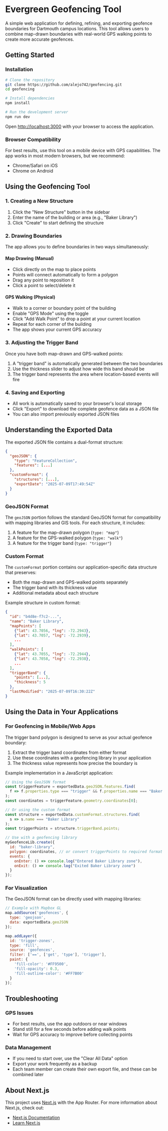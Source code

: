 # Evergreen Geofencing Tool

A simple web application for defining, refining, and exporting geofence boundaries for Dartmouth campus locations. This tool allows users to combine map-drawn boundaries with real-world GPS walking points to create more accurate geofences.

## Getting Started

### Installation

```bash
# Clone the repository
git clone https://github.com/alejo742/geofencing.git
cd geofencing

# Install dependencies
npm install

# Run the development server
npm run dev
```

Open [http://localhost:3000](http://localhost:3000) with your browser to access the application.

### Browser Compatibility

For best results, use this tool on a mobile device with GPS capabilities. The app works in most modern browsers, but we recommend:
- Chrome/Safari on iOS
- Chrome on Android

## Using the Geofencing Tool

### 1. Creating a New Structure

1. Click the "New Structure" button in the sidebar
2. Enter the name of the building or area (e.g., "Baker Library")
3. Click "Create" to start defining the structure

### 2. Drawing Boundaries

The app allows you to define boundaries in two ways simultaneously:

#### Map Drawing (Manual)
- Click directly on the map to place points
- Points will connect automatically to form a polygon
- Drag any point to reposition it
- Click a point to select/delete it

#### GPS Walking (Physical)
- Walk to a corner or boundary point of the building
- Enable "GPS Mode" using the toggle
- Click "Add Walk Point" to drop a point at your current location
- Repeat for each corner of the building
- The app shows your current GPS accuracy

### 3. Adjusting the Trigger Band

Once you have both map-drawn and GPS-walked points:

1. A "trigger band" is automatically generated between the two boundaries
2. Use the thickness slider to adjust how wide this band should be
3. The trigger band represents the area where location-based events will fire

### 4. Saving and Exporting

- All work is automatically saved to your browser's local storage
- Click "Export" to download the complete geofence data as a JSON file
- You can also import previously exported JSON files

## Understanding the Exported Data

The exported JSON file contains a dual-format structure:

```json
{
  "geoJSON": {
    "type": "FeatureCollection",
    "features": [...]
  },
  "customFormat": {
    "structures": [...],
    "exportDate": "2025-07-09T17:49:54Z"
  }
}
```

### GeoJSON Format

The `geoJSON` portion follows the standard GeoJSON format for compatibility with mapping libraries and GIS tools. For each structure, it includes:

1. A feature for the map-drawn polygon (`type: "map"`)
2. A feature for the GPS-walked polygon (`type: "walk"`)
3. A feature for the trigger band (`type: "trigger"`)

### Custom Format

The `customFormat` portion contains our application-specific data structure that preserves:

- Both the map-drawn and GPS-walked points separately
- The trigger band with its thickness value
- Additional metadata about each structure

Example structure in custom format:

```json
{
  "id": "b4d8e-f7c2-...",
  "name": "Baker Library",
  "mapPoints": [
    {"lat": 43.7056, "lng": -72.2943},
    {"lat": 43.7057, "lng": -72.2939},
    ...
  ],
  "walkPoints": [
    {"lat": 43.7055, "lng": -72.2944},
    {"lat": 43.7058, "lng": -72.2938},
    ...
  ],
  "triggerBand": {
    "points": [...],
    "thickness": 5
  },
  "lastModified": "2025-07-09T16:30:22Z"
}
```

## Using the Data in Your Applications

### For Geofencing in Mobile/Web Apps

The trigger band polygon is designed to serve as your actual geofence boundary:

1. Extract the trigger band coordinates from either format
2. Use these coordinates with a geofencing library in your application
3. The thickness value represents how precise the boundary is

Example implementation in a JavaScript application:

```javascript
// Using the GeoJSON format
const triggerFeature = exportedData.geoJSON.features.find(
  f => f.properties.type === "trigger" && f.properties.name === "Baker Library"
);
const coordinates = triggerFeature.geometry.coordinates[0];

// Or using the custom format
const structure = exportedData.customFormat.structures.find(
  s => s.name === "Baker Library"
);
const triggerPoints = structure.triggerBand.points;

// Use with a geofencing library
myGeofenceLib.create({
  id: "baker-library",
  polygon: coordinates, // or convert triggerPoints to required format
  events: {
    onEnter: () => console.log("Entered Baker Library zone"),
    onExit: () => console.log("Exited Baker Library zone")
  }
});
```

### For Visualization

The GeoJSON format can be directly used with mapping libraries:

```javascript
// Example with Mapbox GL
map.addSource('geofences', {
  type: 'geojson',
  data: exportedData.geoJSON
});

map.addLayer({
  id: 'trigger-zones',
  type: 'fill',
  source: 'geofences',
  filter: ['==', ['get', 'type'], 'trigger'],
  paint: {
    'fill-color': '#FF9500',
    'fill-opacity': 0.3,
    'fill-outline-color': '#FF7B00'
  }
});
```

## Troubleshooting

### GPS Issues
- For best results, use the app outdoors or near windows
- Stand still for a few seconds before adding walk points
- Wait for GPS accuracy to improve before collecting points

### Data Management
- If you need to start over, use the "Clear All Data" option
- Export your work frequently as a backup
- Each team member can create their own export file, and these can be combined later

## About Next.js

This project uses [Next.js](https://nextjs.org) with the App Router. For more information about Next.js, check out:
- [Next.js Documentation](https://nextjs.org/docs)
- [Learn Next.js](https://nextjs.org/learn)